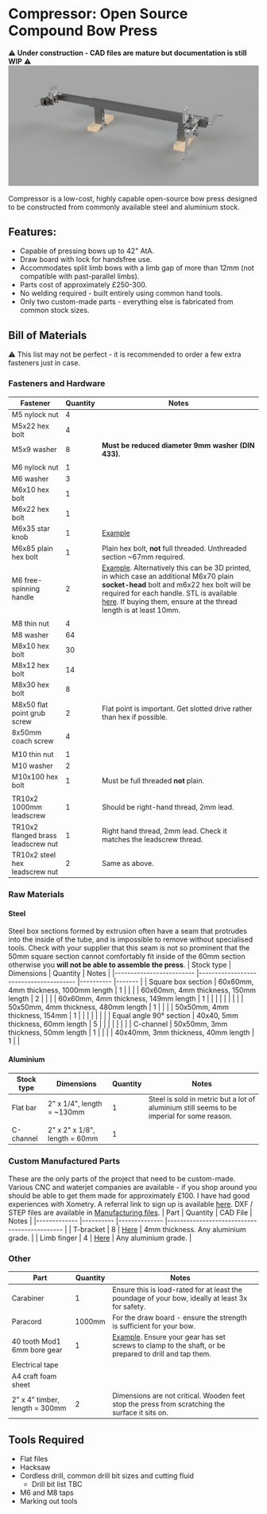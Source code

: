 
# Compressor: Open Source Compound Bow Press
⚠️ **Under construction - CAD files are mature but documentation is still WIP** ⚠️
![Assembly](/Images/assembly.png)

Compressor is a low-cost, highly capable open-source bow press designed to be constructed from commonly available steel and aluminium stock. 
## Features:
- Capable of pressing bows up to 42" AtA.
- Draw board with lock for handsfree use.
- Accommodates split limb bows with a limb gap of more than 12mm (not compatible with past-parallel limbs).
- Parts cost of approximately £250-300.
- No welding required - built entirely using common hand tools.
- Only two custom-made parts - everything else is fabricated from common stock sizes.

## Bill of Materials
⚠️ This list may not be perfect - it is recommended to order a few extra fasteners just in case. 
### Fasteners and Hardware
| Fastener                           	| Quantity 	| Notes                                                                                                                                                                                                                                                                                  	|
|------------------------------------	|----------	|----------------------------------------------------------------------------------------------------------------------------------------------------------------------------------------------------------------------------------------------------------------------------------------	|
| M5 nylock nut                      	| 4        	|                                                                                                                                                                                                                                                                                        	|
| M5x22 hex bolt                     	| 4        	|                                                                                                                                                                                                                                                                                        	|
| M5x9 washer                        	| 8        	| **Must be reduced diameter 9mm washer (DIN 433).**                                                                                                                                                                                                                                     	|
|                                    	|          	|                                                                                                                                                                                                                                                                                        	|
| M6 nylock nut                      	| 1        	|                                                                                                                                                                                                                                                                                        	|
| M6 washer                          	| 3        	|                                                                                                                                                                                                                                                                                        	|
| M6x10 hex bolt                     	| 1        	|                                                                                                                                                                                                                                                                                        	|
| M6x22 hex bolt                     	| 1        	|                                                                                                                                                                                                                                                                                        	|
| M6x35 star knob                    	| 1        	| [Example](https://www.accu.co.uk/threaded-clamping-knobs/588655-HHW-M6-40-35-2-PA)                                                                                                                                                                                                     	|
| M6x85 plain hex bolt               	| 1        	| Plain hex bolt, **not** full threaded. Unthreaded section ~67mm required.                                                                                                                                                                                                              	|
| M6 free-spinning handle            	| 2        	| [Example](https://www.vital-parts.co.uk/m6-x-15mm-x-55mm-rotating-nylon--bzp-cylindrical-threaded-handle---male-40202-p.asp). Alternatively this can be 3D printed, in which case an additional M6x70 plain **socket-head** bolt and m6x22 hex bolt will be required for each handle. STL is available [here](/Manufacturing%20files/Rotating_handle.stl). If buying them, ensure at the thread length is at least 10mm.   	|
|                                    	|          	|                                                                                                                                                                                                                                                                                        	|
| M8 thin nut                        	| 4        	|                                                                                                                                                                                                                                                                                        	|
| M8 washer                          	| 64       	|                                                                                                                                                                                                                                                                                        	|
| M8x10 hex bolt                     	| 30       	|                                                                                                                                                                                                                                                                                        	|
| M8x12 hex bolt                     	| 14       	|                                                                                                                                                                                                                                                                                        	|
| M8x30 hex bolt                     	| 8        	|                                                                                                                                                                                                                                                                                        	|
| M8x50 flat point grub screw        	| 2        	| Flat point is important. Get slotted drive rather than hex if possible.                                                                                                                                                                                                                	|
| 8x50mm coach screw                 	| 4        	|                                                                                                                                                                                                                                                                                        	|
|                                    	|          	|                                                                                                                                                                                                                                                                                        	|
| M10 thin nut                       	| 1        	|                                                                                                                                                                                                                                                                                        	|
| M10 washer                         	| 2        	|                                                                                                                                                                                                                                                                                        	|
| M10x100 hex bolt                   	| 1        	| Must be full threaded **not** plain.                                                                                                                                                                                                                                                   	|
|                                    	|          	|                                                                                                                                                                                                                                                                                        	|
| TR10x2 1000mm leadscrew            	| 1        	| Should be right-hand thread, 2mm lead.                                                                                                                                                                                                                                                 	|
| TR10x2 flanged brass leadscrew nut 	| 1        	| Right hand thread, 2mm lead. Check it matches the leadscrew thread.                                                                                                                                                                                                                    	|
| TR10x2 steel hex leadscrew nut     	| 2        	| Same as above.                                                                                                                                                                                                                                                                         	|
### Raw Materials
#### Steel
Steel box sections formed by extrusion often have a seam that protrudes into the inside of the tube, and is impossible to remove without specialised tools. Check with your supplier that this seam is not so prominent that the 50mm square section cannot comfortably fit inside of the 60mm section otherwise you **will not be able to assemble the press**. 
| Stock type              	| Dimensions                            	| Quantity 	| Notes 	|
|-------------------------	|---------------------------------------	|----------	|-------	|
| Square box section      	| 60x60mm, 4mm thickness, 1000mm length 	| 1        	|       	|
|                         	| 60x60mm, 4mm thickness, 150mm length  	| 2        	|       	|
|                         	| 60x60mm, 4mm thickness, 149mm length  	| 1        	|       	|
|                         	|                                       	|          	|       	|
|                         	| 50x50mm, 4mm thickness, 480mm length  	| 1        	|       	|
|                         	| 50x50mm, 4mm thickness, 154mm         	| 1        	|       	|
|                         	|                                       	|          	|       	|
| Equal angle 90° section 	| 40x40, 5mm thickness, 60mm length     	| 5        	|       	|
|                         	|                                       	|          	|       	|
| C-channel               	| 50x50mm, 3mm thickness, 50mm length   	| 1        	|       	|
|                         	| 40x40mm, 3mm thickness, 40mm length   	| 1        	|       	|
#### Aluminium
| Stock type 	| Dimensions                    	| Quantity 	| Notes                                                                                       	|
|------------	|-------------------------------	|----------	|---------------------------------------------------------------------------------------------	|
| Flat bar   	| 2" x 1/4", length = ~130mm    	| 1        	| Steel is sold in metric but a lot of aluminium still seems to be imperial for some reason.  	|
|            	|                               	|          	|                                                                                             	|
| C-channel  	| 2" x 2" x 1/8", length = 60mm 	| 1        	|                                                                                             	|
### Custom Manufactured Parts
These are the only parts of the project that need to be custom-made. Various CNC and waterjet companies are available - if you shop around you should be able to get them made for approximately £100. I have had good experiences with Xometry. A referral link to sign up is available [here](https://get.xometry.uk/r/0f2031980c). DXF / STEP files are available in [Manufacturing files](/Manufacturing%20files).
| Part        	| Quantity 	| CAD File     	| Notes                                       	|
|-------------	|----------	|--------------	|---------------------------------------------	|
| T-bracket   	| 8        	| [Here](/Manufacturing%20files/T%20Bracket.dxf)	| 4mm thickness. Any aluminium grade. 	|
| Limb finger 	| 4        	| [Here](/Manufacturing%20files/Finger.step)	| Any aluminium grade.                	|
### Other
| Part                           	| Quantity 	| Notes                                                                                                                                                                                  	|   	|
|--------------------------------	|----------	|----------------------------------------------------------------------------------------------------------------------------------------------------------------------------------------	|---	|
| Carabiner                      	| 1        	| Ensure this is load-rated for at least the poundage of your bow, ideally at least 3x for safety.                                                                                       	|   	|
| Paracord                       	| 1000mm   	| For the draw board - ensure the strength is sufficient for your bow.                                                                                                                   	|   	|
| 40 tooth Mod1 6mm bore gear    	| 1        	| [Example](https://www.gearsandsprockets.co.uk/mod-1-40-tooth-tbot-steel-model-gear.html). Ensure your gear has set screws to clamp to the shaft, or be prepared to drill and tap them. 	|   	|
| Electrical tape                	|          	|                                                                                                                                                                                        	|   	|
| A4 craft foam sheet            	|          	|                                                                                                                                                                                        	|   	|
| 2" x 4" timber, length = 300mm 	| 2        	| Dimensions are not critical. Wooden feet stop the press from scratching the surface it sits on.                                                                                	|   	|
## Tools Required
- Flat files
- Hacksaw
- Cordless drill, common drill bit sizes and cutting fluid
	- Drill bit list TBC
- M6 and M8 taps
- Marking out tools


